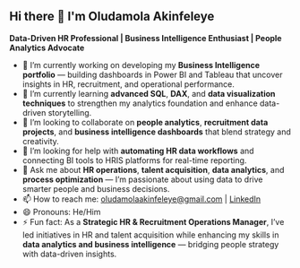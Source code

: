 ## Hi there 👋 I'm Oludamola Akinfeleye  

**Data-Driven HR Professional | Business Intelligence Enthusiast | People Analytics Advocate**  

- 🔭 I’m currently working on developing my **Business Intelligence portfolio** — building dashboards in Power BI and Tableau that uncover insights in HR, recruitment, and operational performance.  
- 🌱 I’m currently learning **advanced SQL**, **DAX**, and **data visualization techniques** to strengthen my analytics foundation and enhance data-driven storytelling.  
- 👯 I’m looking to collaborate on **people analytics**, **recruitment data projects**, and **business intelligence dashboards** that blend strategy and creativity.  
- 🤔 I’m looking for help with **automating HR data workflows** and connecting BI tools to HRIS platforms for real-time reporting.  
- 💬 Ask me about **HR operations**, **talent acquisition**, **data analytics**, and **process optimization** — I’m passionate about using data to drive smarter people and business decisions.  
- 📫 How to reach me: [oludamolaakinfeleye@gmail.com](mailto:oludamolaakinfeleye@gmail.com) | [LinkedIn](https://www.linkedin.com/in/oludamolaakinfeleye)  
- 😄 Pronouns: He/Him  
- ⚡ Fun fact: As a **Strategic HR & Recruitment Operations Manager**, I’ve led initiatives in HR and talent acquisition while enhancing my skills in **data analytics and business intelligence** — bridging people strategy with data-driven insights. 
